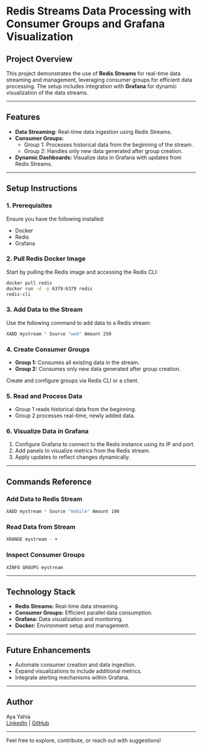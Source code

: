 # **Redis Streams Data Processing with Consumer Groups and Grafana Visualization**

## **Project Overview**  
This project demonstrates the use of **Redis Streams** for real-time data streaming and management, leveraging consumer groups for efficient data processing. The setup includes integration with **Grafana** for dynamic visualization of the data streams.

---

## **Features**  
- **Data Streaming:** Real-time data ingestion using Redis Streams.  
- **Consumer Groups:**  
  - Group 1: Processes historical data from the beginning of the stream.  
  - Group 2: Handles only new data generated after group creation.  
- **Dynamic Dashboards:** Visualize data in Grafana with updates from Redis Streams.

---

## **Setup Instructions**

### **1. Prerequisites**  
Ensure you have the following installed:  
- Docker  
- Redis  
- Grafana  

### **2. Pull Redis Docker Image**  
Start by pulling the Redis image and accessing the Redis CLI:  
```bash
docker pull redis
docker run -d -p 6379:6379 redis
redis-cli
```

### **3. Add Data to the Stream**  
Use the following command to add data to a Redis stream:  
```bash
XADD mystream * Source "web" Amount 250
```

### **4. Create Consumer Groups**  
- **Group 1:** Consumes all existing data in the stream.  
- **Group 2:** Consumes only new data generated after group creation.  

Create and configure groups via Redis CLI or a client.  

### **5. Read and Process Data**  
- Group 1 reads historical data from the beginning.  
- Group 2 processes real-time, newly added data.  

### **6. Visualize Data in Grafana**  
1. Configure Grafana to connect to the Redis instance using its IP and port.  
2. Add panels to visualize metrics from the Redis stream.  
3. Apply updates to reflect changes dynamically.  

---

## **Commands Reference**

### Add Data to Redis Stream  
```bash
XADD mystream * Source "mobile" Amount 100
```

### Read Data from Stream  
```bash
XRANGE mystream - +
```

### Inspect Consumer Groups  
```bash
XINFO GROUPS mystream
```

---

## **Technology Stack**  
- **Redis Streams:** Real-time data streaming.  
- **Consumer Groups:** Efficient parallel data consumption.  
- **Grafana:** Data visualization and monitoring.  
- **Docker:** Environment setup and management.  

---

## **Future Enhancements**  
- Automate consumer creation and data ingestion.  
- Expand visualizations to include additional metrics.  
- Integrate alerting mechanisms within Grafana.

---

## **Author**  
Aya Yahia  
[LinkedIn](https://linkedin.com/in/aya-yahia-37522a217) | [GitHub](https://github.com/aya-yahia-1november)  

---  

Feel free to explore, contribute, or reach out with suggestions!
